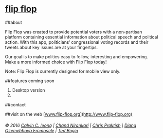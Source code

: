 # [flip flop](http://www.flip-flop.org)

##about

Flip Flop was created to provide potential voters with a non-partisan platform containing essential information about political speech and political action.  With this app, politicians’ congressional voting records and their tweets about key issues are at your fingertips. 

Our goal is to make politics easy to follow, interesting and empowering. Make a more informed choice with Flip Flop today!

Note: Flip Flop is currently designed for mobile view only. 

##features coming soon
1. Desktop version
2.

##contact



##visit on the web
[www.flip-flop.org](http://www.flip-flop.org)

###### &copy; 2016 [Calvin C. Ieong](https://github.com/icalving) | [Chand Nirankari](https://github.com/radicaldesi) | [Chris Praktish](https://github.com/cprakti) | [Diana Ozemebhoya Eromosele](https://github.com/dianaeromosele) | [Ted Bogin](https://github.com/tbogin)



